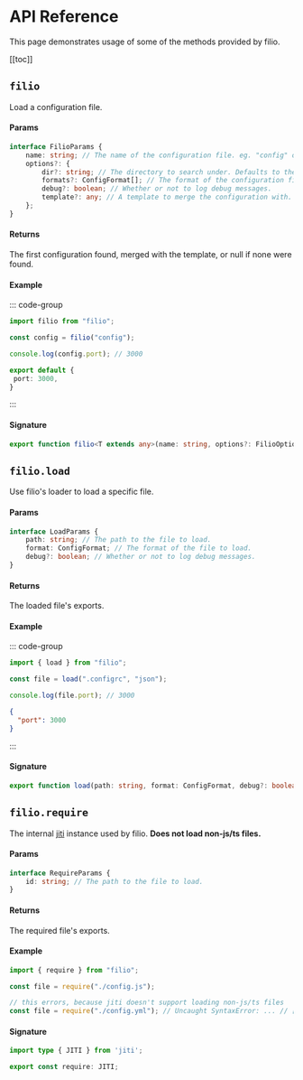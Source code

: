 # API Reference

This page demonstrates usage of some of the methods provided by filio.

[[toc]]

## `filio`

Load a configuration file.

#### Params
```ts
interface FilioParams {
    name: string; // The name of the configuration file. eg. "config" or "config.dev" will locate "config.js" or "config.dev.js".
    options?: {
        dir?: string; // The directory to search under. Defaults to the current working directory.
        formats?: ConfigFormat[]; // The format of the configuration file. Defaults to all.
        debug?: boolean; // Whether or not to log debug messages.
        template?: any; // A template to merge the configuration with.
    };
}
```

#### Returns
The first configuration found, merged with the template, or null if none were found.

#### Example

::: code-group

```ts [index.js]
import filio from "filio";

const config = filio("config");

console.log(config.port); // 3000
```

```ts [config.ts]
export default {
 port: 3000,
}
```

:::

#### Signature
```ts
export function filio<T extends any>(name: string, options?: FilioOptions): T | null;
```

## `filio.load`

Use filio's loader to load a specific file.

#### Params
```ts
interface LoadParams {
    path: string; // The path to the file to load.
    format: ConfigFormat; // The format of the file to load.
    debug?: boolean; // Whether or not to log debug messages.
}
```

#### Returns
The loaded file's exports.

#### Example

::: code-group

```ts [index.js]
import { load } from "filio";

const file = load(".configrc", "json");

console.log(file.port); // 3000
```

```json [.configrc]
{
  "port": 3000
}
```

:::

#### Signature
```ts
export function load(path: string, format: ConfigFormat, debug?: boolean): any;
```

## `filio.require`

The internal [jiti](https://github.com/unjs/jiti) instance used by filio. **Does not load non-js/ts files.**

#### Params
```ts
interface RequireParams {
    id: string; // The path to the file to load.
}
```

#### Returns
The required file's exports.

#### Example
```ts
import { require } from "filio";

const file = require("./config.js");

// this errors, because jiti doesn't support loading non-js/ts files
const file = require("./config.yml"); // Uncaught SyntaxError: ... // [!code error]
```

#### Signature
```ts
import type { JITI } from 'jiti';

export const require: JITI;
```
